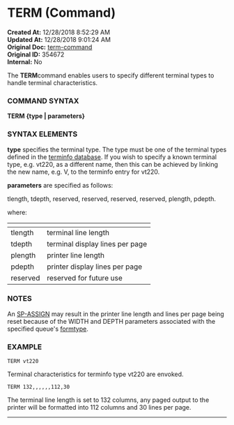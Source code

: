 # TERM (Command)

**Created At:** 12/28/2018 8:52:29 AM  
**Updated At:** 12/28/2018 9:01:24 AM  
**Original Doc:** [term-command](https://docs.jbase.com/46963-utilities/term-command)  
**Original ID:** 354672  
**Internal:** No  


The **TERM**command enables users to specify different terminal types to handle terminal characteristics.



### COMMAND SYNTAX

**TERM {type | parameters}**



### SYNTAX ELEMENTS

**type** specifies the terminal type. The type must be one of the terminal types defined in the [terminfo database](https://https://static.zumasys.com/jbase/r99/knowledgebase/howto/general/common/CreateTerminfo/index.htm). If you wish to specify a known terminal type, e.g. vt220, as a different name, then this can be achieved by linking the new name, e.g. V, to the terminfo entry for vt220.

**parameters** are specified as follows:

tlength, tdepth, reserved, reserved, reserved, reserved, plength, pdepth.

where:


| <!----> | <!----> |
| --- | --- |
| tlength<br> | terminal line length<br> |
| tdepth<br> | terminal display lines per page<br> |
| plength<br> | printer line length<br> |
| pdepth<br> | printer display lines per page<br> |
| reserved<br> | reserved for future use<br> |




### NOTES

An [SP-ASSIGN](./../../spooler/sp-assign) may result in the printer line length and lines per page being reset because of the WIDTH and DEPTH parameters associated with the specified queue's [formtype](./../../spooler/sp-type).



### EXAMPLE

```
TERM vt220
```

Terminal characteristics for terminfo type vt220 are envoked.



```
TERM 132,,,,,,112,30
```

The terminal line length is set to 132 columns, any paged output to the printer will be formatted into 112 columns and 30 lines per page.

* * *
